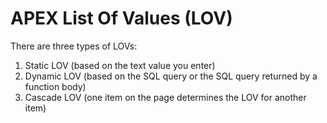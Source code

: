 # APEX List Of Values (LOV)

There are three types of LOVs:
1. Static LOV (based on the text value you enter)
2. Dynamic LOV (based on the SQL query or the SQL query returned by a function body)
3. Cascade LOV (one item on the page determines the LOV for another item)


